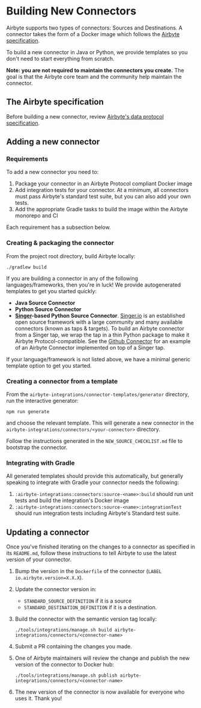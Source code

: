 # Building New Connectors

Airbyte supports two types of connectors: Sources and Destinations. A connector takes the form of a Docker image which follows the [Airbyte specification](../../architecture/airbyte-specification.md).

To build a new connector in Java or Python, we provide templates so you don't need to start everything from scratch. 

**Note: you are not required to maintain the connectors you create.** The goal is that the Airbyte core team and the community help maintain the connector.

## The Airbyte specification

Before building a new connector, review [Airbyte's data protocol specification](../../architecture/airbyte-specification.md).

## Adding a new connector

### Requirements
To add a new connector you need to: 
1. Package your connector in an Airbyte Protocol compliant Docker image
2. Add integration tests for your connector. At a minimum, all connectors must pass Airbyte's standard test suite, but you can also add your own tests.
3. Add the appropriate Gradle tasks to build the image within the Airbyte monorepo and CI

Each requirement has a subsection below. 

### Creating & packaging the connector
From the project root directory, build Airbyte locally: 

```text
./gradlew build
```

If you are building a connector in any of the following languages/frameworks, then you're in luck! We provide autogenerated templates to get you started quickly: 
* **Java Source Connector** 
* **Python Source Connector**
* **[Singer](https://singer.io)-based Python Source Connector**. [Singer.io](https://singer.io/) is an established open source framework with a large community and many available connectors \(known as taps & targets\). To build an Airbyte connector from a Singer tap, we wrap the tap in a thin Python package to make it Airbyte Protocol-compatible. See the [Github Connector](https://github.com/airbytehq/airbyte/tree/master/airbyte-integrations/connectors/source-github-singer) for an example of an Airbyte Connector implemented on top of a Singer tap.

If your language/framework is not listed above, we have a minimal generic template option to get you started.     

### Creating a connector from a template
From the `airbyte-integrations/connector-templates/generator` directory, run the interactive generator:

```text
npm run generate
```

and choose the relevant template. This will generate a new connector in the `airbyte-integrations/connectors/<your-connector>` directory.

Follow the instructions generated in the `NEW_SOURCE_CHECKLIST.md` file to bootstrap the connector.

### Integrating with Gradle
All generated templates should provide this automatically, but generally speaking to integrate with Gradle your connector needs the following: 
1. `:airbyte-integrations:connectors:source-<name>:build` should run unit tests and build the integration's Docker image 
2. `:airbyte-integrations:connectors:source-<name>:integrationTest` should run integration tests including Airbyte's Standard test suite. 

## Updating a connector

Once you've finished iterating on the changes to a connector as specified in its `README.md`, follow these instructions to tell Airbyte to use the latest version of your connector.

1. Bump the version in the `Dockerfile` of the connector \(`LABEL io.airbyte.version=X.X.X`\).
2. Update the connector version in:
   * `STANDARD_SOURCE_DEFINITION` if it is a source
   * `STANDARD_DESTINATION_DEFINITION` if it is a destination.
3. Build the connector with the semantic version tag locally:

   ```text
   ./tools/integrations/manage.sh build airbyte-integrations/connectors/<connector-name>
   ```

4. Submit a PR containing the changes you made.
5. One of Airbyte maintainers will review the change and publish the new version of the connector to Docker hub:

   ```text
   ./tools/integrations/manage.sh publish airbyte-integrations/connectors/<connector-name>
   ```

6. The new version of the connector is now available for everyone who uses it. Thank you!
